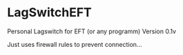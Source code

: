 # LagSwitchEFT
 Personal Lagswitch for EFT (or any programm)
 Version 0.1v

Just uses firewall rules to prevent connection...
